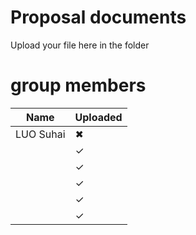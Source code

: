 # Proposal documents
Upload your file here in the folder
# group members
| Name | Uploaded |
| -------- | -------- |
| LUO Suhai | ✖|
|  | ✓ |
|  | ✓ |
|  | ✓ |
|  | ✓ |
|  | ✓ |